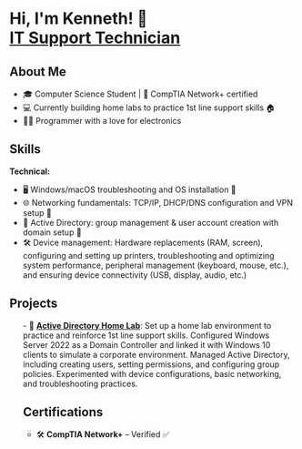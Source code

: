 <h1>Hi, I'm Kenneth! 🐾 <br/><a href=https://github.com/KH-Nolan5908>IT Support Technician</a></h1>

<h2>About Me</h2>
<ul>
  <li>🎓 Computer Science Student | 🔧 CompTIA Network+ certified</li>
  <li>💻 Currently building home labs to practice 1st line support skills 🏠</li>
  <li>👨‍💻 Programmer with a love for electronics </li>
</ul>

<h2>Skills</h2>
<strong>Technical:</strong>
<ul>
  <li>🖥️ Windows/macOS troubleshooting and OS installation 🔧</li>
  <li>🌐 Networking fundamentals: TCP/IP, DHCP/DNS configuration and VPN setup 📶</li>
  <li>🔑 Active Directory: group management & user account creation with domain setup 👥</li>
  <li>🛠️ Device management: Hardware replacements (RAM, screen), configuring and setting up printers, troubleshooting and optimizing system performance, peripheral management (keyboard, mouse, etc.), and ensuring device connectivity (USB, display, audio, etc.)</li>
</ul>

<h2>Projects</h2>
<ul>
 </li> - 🔧 <a href=https://github.com/KH-Nolan5908/Home-lab><strong>Active Directory Home Lab</strong></a>: Set up a home lab environment to practice and reinforce 1st line support skills. Configured Windows Server 2022 as a Domain Controller and linked it with Windows 10 clients to simulate a corporate environment. Managed Active Directory, including creating users, setting permissions, and configuring group policies. Experimented with device configurations, basic networking, and troubleshooting practices.</li>

<h2>Certifications</h2>
<ul>
  <li>🛠️ <strong>CompTIA Network+</strong> – Verified ✅</li>
</ul>

